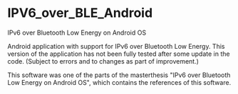 # IPV6_over_BLE_Android
IPv6 over Bluetooth Low Energy on Android OS


Android application with support for IPv6 over Bluetooth Low Energy.
This version of the application has not been fully tested after some update in the code. (Subject to errors and to changes as part of improvement.)

This software was one of the parts of the masterthesis "IPv6 over Bluetooth Low Energy on Android OS", which contains the references of this software.
